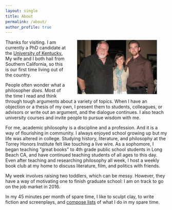 ```yaml
---
layout: single
title: About
permalink: /about/
author_profile: true
---
```


<img src="/images/keith-rich-lindsay.JPG" alt="Keith, Father, and Wife" hspace="30px" align="right" width="50%"> 

Thanks for visiting.  I am currently a PhD candidate at the [University of Kentucky.](https://philosophy.as.uky.edu/users/kebu226) My wife and I both hail from Southern California, so this is our first time living out of the country. 

People often wonder what a philosopher *does*. Most of the time I read and think through tough arguments about a variety of topics. When I have an objection or a thesis of my own, I present them to students, colleagues, or advisors or  write out an argument, and the dialogue continues. I also teach university courses and invite people to pursue wisdom with me.

For me, academic philosophy is a discipline and a profession. And it is a way of flourishing in community. I always enjoyed school growing up but my life was altered in college. Studying history, literature, and philosophy at the Torrey Honors Institute felt like touching a live wire. As a sophomore, I began teaching "great books" to 4th grade public school students in Long Beach CA, and have continued teaching students of all ages to this day. Even after teaching and researching philosophy all week, I host a weekly book club at my home to discuss literature, film, and politics with friends.

My week involves raising two toddlers, which can be messy. However, they have a way of motivating one to finish graduate school: I am on track to  go on the job market in 2016.

In my 45 minutes per month of spare time, I like to sculpt clay, to write fiction and screenplays, and [compose lists](https://en.wikipedia.org/wiki/Recursion) of what I do in my spare time.